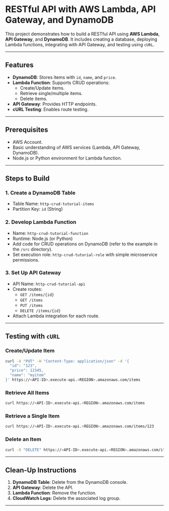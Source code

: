 
# RESTful API with AWS Lambda, API Gateway, and DynamoDB

This project demonstrates how to build a RESTful API using **AWS Lambda**, **API Gateway**, and **DynamoDB**. It includes creating a database, deploying Lambda functions, integrating with API Gateway, and testing using `cURL`.

---

## Features

- **DynamoDB**: Stores items with `id`, `name`, and `price`.
- **Lambda Function**: Supports CRUD operations:
  - Create/Update items.
  - Retrieve single/multiple items.
  - Delete items.
- **API Gateway**: Provides HTTP endpoints.
- **cURL Testing**: Enables route testing.

---

## Prerequisites

- AWS Account.
- Basic understanding of AWS services (Lambda, API Gateway, DynamoDB).
- Node.js or Python environment for Lambda function.

---

## Steps to Build

### 1. **Create a DynamoDB Table**
- Table Name: `http-crud-tutorial-items`
- Partition Key: `id` (String)

### 2. **Develop Lambda Function**
- Name: `http-crud-tutorial-function`
- Runtime: Node.js (or Python)
- Add code for CRUD operations on DynamoDB (refer to the example in the `/src` directory).
- Set execution role: `http-crud-tutorial-role` with simple microservice permissions.

### 3. **Set Up API Gateway**
- API Name: `http-crud-tutorial-api`
- Create routes:
  - `GET /items/{id}`
  - `GET /items`
  - `PUT /items`
  - `DELETE /items/{id}`
- Attach Lambda integration for each route.

---

## Testing with `cURL`

### Create/Update Item
```bash
curl -X "PUT" -H "Content-Type: application/json" -d '{
  "id": "123", 
  "price": 12345, 
  "name": "myitem"
}' https://<API-ID>.execute-api.<REGION>.amazonaws.com/items
```

### Retrieve All Items
```bash
curl https://<API-ID>.execute-api.<REGION>.amazonaws.com/items
```

### Retrieve a Single Item
```bash
curl https://<API-ID>.execute-api.<REGION>.amazonaws.com/items/123
```

### Delete an Item
```bash
curl -X "DELETE" https://<API-ID>.execute-api.<REGION>.amazonaws.com/items/123
```

---

## Clean-Up Instructions

1. **DynamoDB Table**: Delete from the DynamoDB console.
2. **API Gateway**: Delete the API.
3. **Lambda Function**: Remove the function.
4. **CloudWatch Logs**: Delete the associated log group.

---


